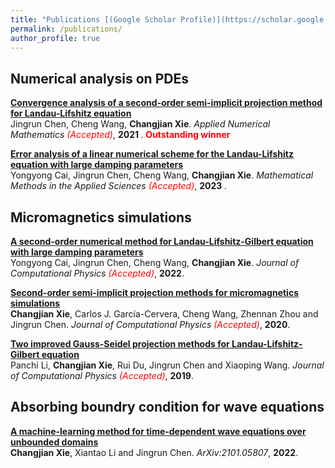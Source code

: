 ```yaml
---
title: "Publications [(Google Scholar Profile)](https://scholar.google.com/citations?hl=zh-CN&user=BOlwunsAAAAJ)"
permalink: /publications/
author_profile: true
---
```


## Numerical analysis on PDEs

<b>[Convergence analysis of a second-order semi-implicit projection method for Landau-Lifshitz equation](http://stevencjxie8.com/publications/MAAIRL)</b> <br> 
Jingrun Chen, Cheng Wang, <b>Changjian Xie</b>.
<i>Applied Numerical Mathematics <span style="color:red">(Accepted)</span></i>, <b>2021 </b>. <b> <span style="color:red">Outstanding winner</span> </b>

<b>[Error analysis of a linear numerical scheme for the Landau-Lifshitz equation with large damping parameters](http://stevencjxie8.com/publications/LargeDampAnal)</b> <br> 
Yongyong Cai, Jingrun Chen, Cheng Wang, <b>Changjian Xie</b>.
<i>Mathematical Methods in the Applied Sciences <span style="color:red">(Accepted)</span></i>, <b>2023 </b>.


## Micromagnetics simulations
<b>[A second-order numerical method for Landau-Lifshitz-Gilbert equation with large damping parameters](http://stevencjxie8.com/publications/LargeDampSIMU)</b><br>
Yongyong Cai, Jingrun Chen, Cheng Wang, <b>Changjian Xie</b>.
<i>Journal of Computational Physics <span style="color:red">(Accepted)</span></i>, <b>2022</b>.

<b>[Second-order semi-implicit projection methods for micromagnetics simulations](http://stevencjxie8.com/publications/IRGAN)</b><br>
<b>Changjian Xie</b>, Carlos J. García-Cervera, Cheng Wang, Zhennan Zhou and Jingrun Chen.
<i>Journal of Computational Physics <span style="color:red">(Accepted)</span></i>, <b>2020</b>.

<b>[Two improved Gauss-Seidel projection methods for Landau-Lifshitz-Gilbert equation](http://stevencjxie8.com/publications/TWOIMPROVED)</b><br>
Panchi Li, <b>Changjian Xie</b>, Rui Du, Jingrun Chen and Xiaoping Wang.
<i>Journal of Computational Physics <span style="color:red">(Accepted)</span></i>, <b>2019</b>.

## Absorbing boundry condition for wave equations
<b>[A machine-learning method for time-dependent wave equations over unbounded domains](http://stevencjxie8.com/publications/ABC_wave)</b><br>
<b>Changjian Xie</b>, Xiantao Li and Jingrun Chen.
<i>ArXiv:2101.05807</span></i>, <b>2022</b>.